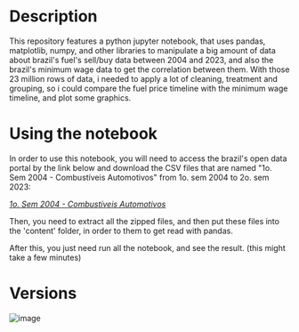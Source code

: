 # Description
This repository features a python jupyter notebook, that uses pandas, matplotlib, numpy, and other libraries to manipulate a big amount of data about brazil's fuel's sell/buy data between 2004 and 2023, and also the brazil's minimum wage data to get the correlation between them.
With those 23 million rows of data, i needed to apply a lot of cleaning, treatment and grouping, so i could compare the fuel price timeline with the minimum wage timeline, and plot some graphics.

# Using the notebook
In order to use this notebook, you will need to access the brazil's open data portal by the link below and download the CSV files that are named "1o. Sem 2004 - Combustíveis Automotivos" from 1o. sem 2004 to 2o. sem 2023:

*[1o. Sem 2004 - Combustíveis Automotivos](https://dados.gov.br/dados/conjuntos-dados/serie-historica-de-precos-de-combustiveis-e-de-glp)*

Then, you need to extract all the zipped files, and then put these files into the 'content' folder, in order to them to get read  with pandas.

After this, you just need run all the notebook, and see the result. (this might take a few minutes)

# Versions
![image](https://github.com/user-attachments/assets/f5ae773d-9acb-49d4-a008-029968676b91)

